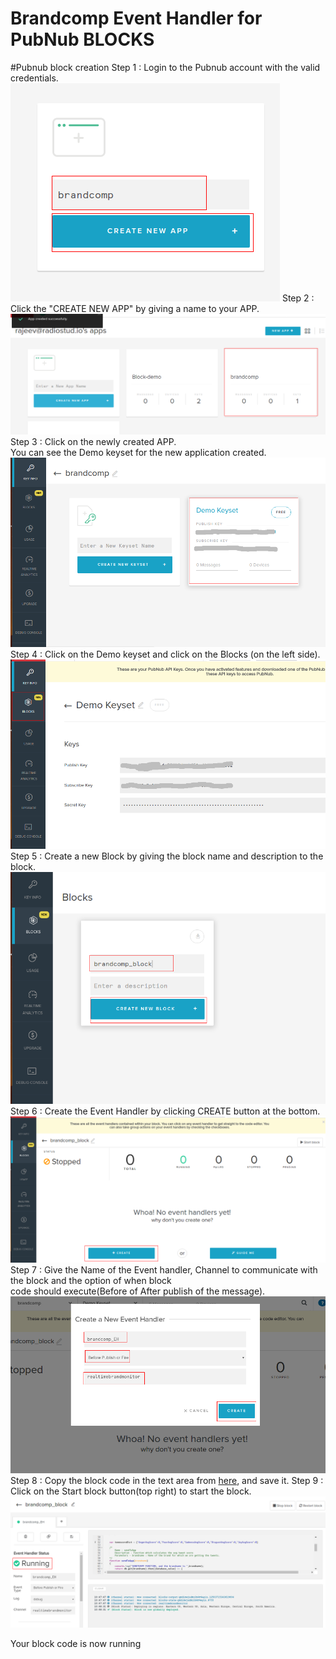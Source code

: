 # Brandcomp Event Handler for PubNub BLOCKS

#Pubnub block creation
Step 1 : Login to the Pubnub account with the valid credentials.<br>
![alt-tag](https://github.com/shyampurk/brandcomp/blob/master/screenshots/Block/pb_1.png)
Step 2 : Click the "CREATE NEW APP" by giving a name to your APP.<br>
![alt-tag](https://github.com/shyampurk/brandcomp/blob/master/screenshots/Block/pb_2.png)
Step 3 : Click on the newly created APP.<br>
         You can see the Demo keyset for the new application created.
![alt-tag](https://github.com/shyampurk/brandcomp/blob/master/screenshots/Block/pb_3.png)         
Step 4 : Click on the Demo keyset and click on the Blocks (on the left side).
![alt-tag](https://github.com/shyampurk/brandcomp/blob/master/screenshots/Block/pb_4.png)
Step 5 : Create a new Block by giving the block name and description to the block.
![alt-tag](https://github.com/shyampurk/brandcomp/blob/master/screenshots/Block/pb_5.png)
Step 6 : Create the Event Handler by clicking CREATE button at the bottom.
![alt-tag](https://github.com/shyampurk/brandcomp/blob/master/screenshots/Block/pb_6.png)
Step 7 : Give the Name of the Event handler, Channel to communicate with the block and the option of when block <br>
         code should execute(Before of After publish of the message).
![alt-tag](https://github.com/shyampurk/brandcomp/blob/master/screenshots/Block/pb_7.png)
Step 8 : Copy the block code in the text area from [here](https://github.com/shyampurk/brandcomp/blob/master/Block/main.js), and save it.
Step 9 : Click on the Start block button(top right) to start the block.
![alt-tag](https://github.com/shyampurk/brandcomp/blob/master/screenshots/Block/pb_8.png)

Your block code is now running                  